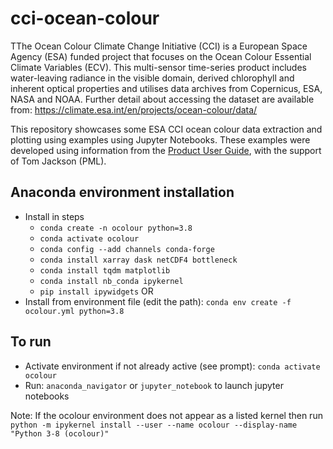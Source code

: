 # cci-ocean-colour

TThe Ocean Colour Climate Change Initiative (CCI) is a European Space Agency (ESA) funded project that focuses on the Ocean Colour Essential Climate Variables (ECV). This multi-sensor time-series product includes water-leaving radiance in the visible domain, derived chlorophyll and inherent optical properties and utilises data archives from Copernicus, ESA, NASA and NOAA. Further detail about accessing the dataset are available from: https://climate.esa.int/en/projects/ocean-colour/data/

This repository showcases some ESA CCI ocean colour data extraction and plotting using examples using Jupyter Notebooks. These examples were developed using information from the [Product User Guide](https://docs.pml.space/share/s/dPL4zFuaT_eFa-mTLU9nQA), with the support of Tom Jackson (PML).

## Anaconda environment installation
* Install in steps
    + ```conda create -n ocolour python=3.8```
    + ```conda activate ocolour```
    + ```conda config --add channels conda-forge```
    + ```conda install xarray dask netCDF4 bottleneck```
    + ```conda install tqdm matplotlib```
    + ```conda install nb_conda ipykernel```
    + ```pip install ipywidgets```
OR 
* Install from environment file (edit the path):
```conda env create -f ocolour.yml python=3.8```
  
## To run
* Activate environment if not already active (see prompt): ```conda activate ocolour```
* Run: ```anaconda_navigator``` or ```jupyter_notebook``` to launch jupyter notebooks 

Note: If the ocolour environment does not appear as a listed kernel then run ```python -m ipykernel install --user --name ocolour --display-name "Python 3-8 (ocolour)"```
